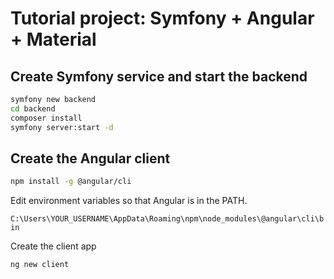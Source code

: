 # Tutorial project: Symfony + Angular + Material

## Create Symfony service and start the backend

~~~bash
symfony new backend
cd backend
composer install
symfony server:start -d
~~~

## Create the Angular client

~~~bash
npm install -g @angular/cli
~~~

Edit environment variables so that Angular is in the PATH.

`C:\Users\YOUR_USERNAME\AppData\Roaming\npm\node_modules\@angular\cli\bin`

Create the client app

~~~bash
ng new client
~~~



